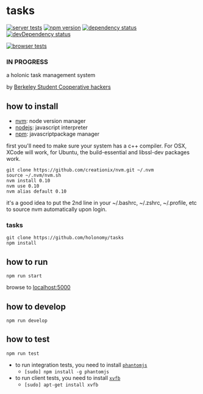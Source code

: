 # tasks

[![server tests](https://travis-ci.org/holonomy/tasks.png)](https://travis-ci.org/holonomy/tasks)
[![npm version](https://badge.fury.io/js/holonomy-tasks.png)](https://npmjs.org/package/holonomy-tasks)
[![dependency status](https://david-dm.org/holonomy/tasks.png)](https://david-dm.org/holonomy/tasks)
[![devDependency status](https://david-dm.org/holonomy/tasks/dev-status.png)](https://david-dm.org/holonomy/tasks#info=devDependencies)

[![browser tests](https://ci.testling.com/holonomy/tasks.png)](https://ci.testling.com/holonomy/tasks)

### IN PROGRESS

a holonic task management system

by [Berkeley Student Cooperative hackers](https://common.tnode.com/sympa/info/bsc-hackers)

## how to install

- [nvm](https://github.com/creationix/nvm): node version manager
- [nodejs](http://nodejs.org): javascript interpreter
- [npm](http://npmjs.org): javascriptpackage manager

first you'll need to make sure your system has a c++ compiler. For OSX, XCode will work, for Ubuntu, the build-essential and libssl-dev packages work.

```
git clone https://github.com/creationix/nvm.git ~/.nvm
source ~/.nvm/nvm.sh
nvm install 0.10
nvm use 0.10
nvm alias default 0.10
```

it's a good idea to put the 2nd line in your ~/.bashrc, ~/.zshrc, ~/.profile, etc to source nvm automatically upon login.

### tasks

```
git clone https://github.com/holonomy/tasks
npm install
```

## how to run

```
npm run start
```
browse to [localhost:5000](http://localhost:5000)

## how to develop

```
npm run develop
```

## how to test

```
npm run test
```

- to run integration tests, you need to install [`phantomjs`](http://phantomjs.org/)
  - `[sudo] npm install -g phantomjs`
- to run client tests, you need to install [`xvfb`](http://packages.debian.org/stable/xvfb)
  - `[sudo] apt-get install xvfb`
